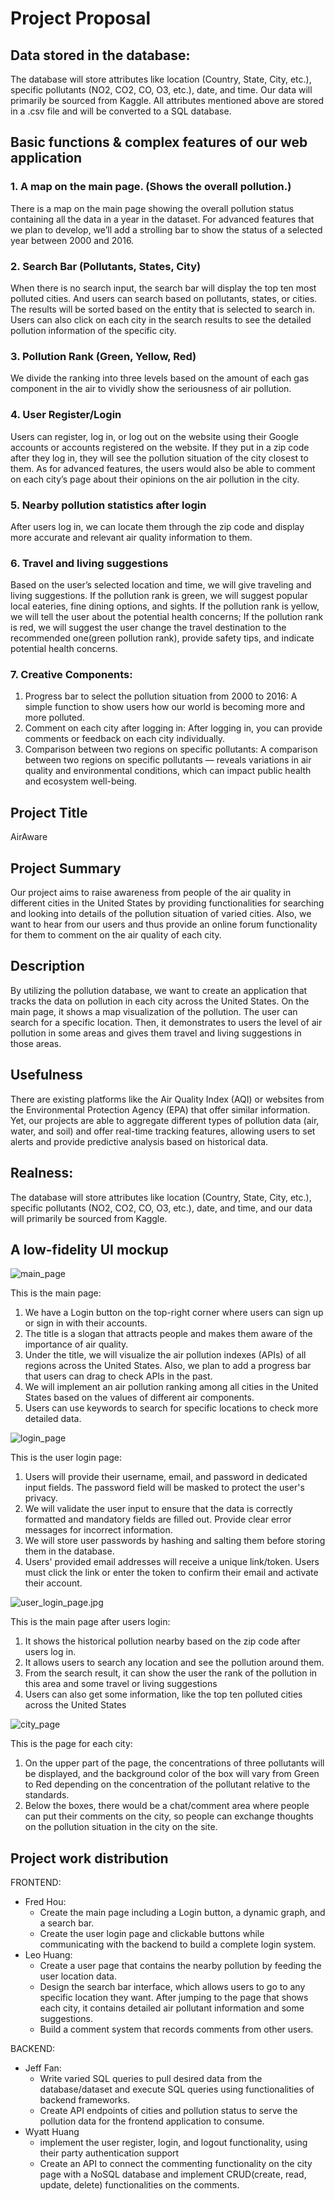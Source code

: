 # Project Proposal

## Data stored in the database:

The database will store attributes like location (Country, State, City, etc.), specific pollutants (NO2, CO2, CO, O3, etc.), date, and time. Our data will primarily be sourced from Kaggle. All attributes mentioned above are stored in a .csv file and will be converted to a SQL database.

## Basic functions & complex features of our web application

### 1. A map on the main page. (Shows the overall pollution.)

There is a map on the main page showing the overall pollution status containing all the data in a year in the dataset. For advanced features that we plan to develop, we’ll add a strolling bar to show the status of a selected year between 2000 and 2016.

### 2. Search Bar (Pollutants, States, City)

When there is no search input, the search bar will display the top ten most polluted cities. And users can search based on pollutants, states, or cities. The results will be sorted based on the entity that is selected to search in. Users can also click on each city in the search results to see the detailed pollution information of the specific city.

### 3. Pollution Rank (Green, Yellow, Red)

We divide the ranking into three levels based on the amount of each gas component in the air to vividly show the seriousness of air pollution.

### 4. User Register/Login

Users can register, log in, or log out on the website using their Google accounts or accounts registered on the website. If they put in a zip code after they log in, they will see the pollution situation of the city closest to them. As for advanced features, the users would also be able to comment on each city’s page about their opinions on the air pollution in the city.

### 5. Nearby pollution statistics after login

After users log in, we can locate them through the zip code and display more accurate and relevant air quality information to them.

### 6. Travel and living suggestions

Based on the user’s selected location and time, we will give traveling and living suggestions. If the pollution rank is green, we will suggest popular local eateries, fine dining options, and sights. If the pollution rank is yellow, we will tell the user about the potential health concerns; If the pollution rank is red, we will suggest the user change the travel destination to the recommended one(green pollution rank), provide safety tips, and indicate potential health concerns.

### 7. Creative Components:

1. Progress bar to select the pollution situation from 2000 to 2016: A simple function to show users how our world is becoming more and more polluted.
2. Comment on each city after logging in: After logging in, you can provide comments or feedback on each city individually.
3. Comparison between two regions on specific pollutants: A comparison between two regions on specific pollutants — reveals variations in air quality and environmental conditions, which can impact public health and ecosystem well-being.

## Project Title

AirAware

## Project Summary

Our project aims to raise awareness from people of the air quality in different cities in the United States by providing functionalities for searching and looking into details of the pollution situation of varied cities. Also, we want to hear from our users and thus provide an online forum functionality for them to comment on the air quality of each city.

## Description

By utilizing the pollution database, we want to create an application that tracks the data on pollution in each city across the United States. On the main page, it shows a map visualization of the pollution. The user can search for a specific location. Then, it demonstrates to users the level of air pollution in some areas and gives them travel and living suggestions in those areas. 

## Usefulness

There are existing platforms like the Air Quality Index (AQI) or websites from the Environmental Protection Agency (EPA) that offer similar information. Yet, our projects are able to aggregate different types of pollution data (air, water, and soil) and offer real-time tracking features, allowing users to set alerts and provide predictive analysis based on historical data.

## Realness:

The database will store attributes like location (Country, State, City, etc.), specific pollutants (NO2, CO2, CO, O3, etc.), date, and time, and our data will primarily be sourced from Kaggle.

## **A low-fidelity UI mockup**

![main_page](project_proposal/main_page.png)

This is the main page:

1. We have a Login button on the top-right corner where users can sign up or sign in with their accounts.
2. The title is a slogan that attracts people and makes them aware of the importance of air quality.
3. Under the title, we will visualize the air pollution indexes (APIs) of all regions across the United States. Also, we plan to add a progress bar that users can drag to check APIs in the past.
4. We will implement an air pollution ranking among all cities in the United States based on the values of different air components.
5. Users can use keywords to search for specific locations to check more detailed data.

![login_page](project_proposal/login_page.png)

This is the user login page:

1. Users will provide their username, email, and password in dedicated input fields. The password field will be masked to protect the user's privacy.
2. We will validate the user input to ensure that the data is correctly formatted and mandatory fields are filled out. Provide clear error messages for incorrect information.
3. We will store user passwords by hashing and salting them before storing them in the database.
4. Users' provided email addresses will receive a unique link/token. Users must click the link or enter the token to confirm their email and activate their account.

![user_login_page.jpg](project_proposal/user_login_page.jpg)

This is the main page after users login:

1. It shows the historical pollution nearby based on the zip code after users log in.
2. It allows users to search any location and see the pollution around them.
3. From the search result, it can show the user the rank of the pollution in this area and some travel or living suggestions
4. Users can also get some information, like the top ten polluted cities across the United States

![city_page](project_proposal/city_page.png)

This is the page for each city:

1. On the upper part of the page, the concentrations of three pollutants will be displayed, and the background color of the box will vary from Green to Red depending on the concentration of the pollutant relative to the standards.
2. Below the boxes, there would be a chat/comment area where people can put their comments on the city, so people can exchange thoughts on the pollution situation in the city on the site.

## **Project work distribution**

FRONTEND: 

- Fred Hou:
    - Create the main page including a Login button, a dynamic graph, and a search bar.
    - Create the user login page and clickable buttons while communicating with the backend to build a complete login system.
- Leo Huang:
    - Create a user page that contains the nearby pollution by feeding the user location data.
    - Design the search bar interface, which allows users to go to any specific location they want. After jumping to the page that shows each city, it contains detailed air pollutant information and some suggestions.
    - Build a comment system that records comments from other users.

BACKEND: 

- Jeff Fan:
    - Write varied SQL queries to pull desired data from the database/dataset and execute SQL queries using functionalities of backend frameworks.
    - Create API endpoints of cities and pollution status to serve the pollution data for the frontend application to consume.
- Wyatt Huang
    - implement the user register, login, and logout functionality, using their party authentication support
    - Create an API to connect the commenting functionality on the city page with a NoSQL database and implement CRUD(create, read, update, delete) functionalities on the comments.